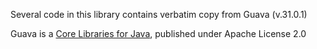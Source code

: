 Several code in this library contains verbatim copy from Guava (v.31.0.1)

Guava is a [Core Libraries for Java](https://github.com/google/guava), published under Apache License 2.0